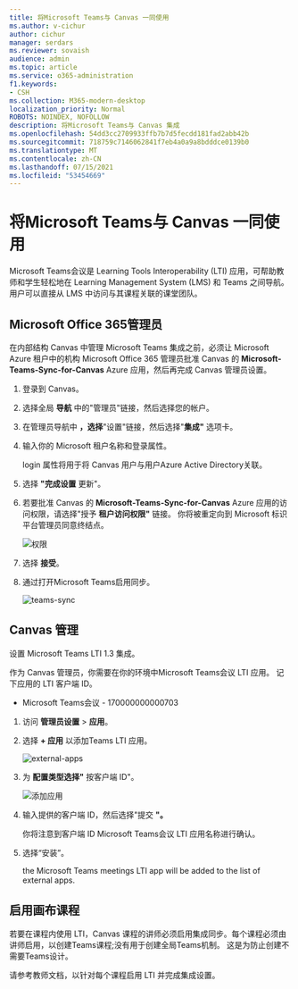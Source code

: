 ```yaml
---
title: 将Microsoft Teams与 Canvas 一同使用
ms.author: v-cichur
author: cichur
manager: serdars
ms.reviewer: sovaish
audience: admin
ms.topic: article
ms.service: o365-administration
f1.keywords:
- CSH
ms.collection: M365-modern-desktop
localization_priority: Normal
ROBOTS: NOINDEX, NOFOLLOW
description: 将Microsoft Teams与 Canvas 集成
ms.openlocfilehash: 54dd3cc2709933ffb7b7d5fecdd181fad2abb42b
ms.sourcegitcommit: 718759c7146062841f7eb4a0a9a8bdddce0139b0
ms.translationtype: MT
ms.contentlocale: zh-CN
ms.lasthandoff: 07/15/2021
ms.locfileid: "53454669"
---
```

# <a name="use-microsoft-teams-meetings-with-canvas"></a>将Microsoft Teams与 Canvas 一同使用

Microsoft Teams会议是 Learning Tools Interoperability (LTI) 应用，可帮助教师和学生轻松地在 Learning Management System (LMS) 和 Teams 之间导航。 用户可以直接从 LMS 中访问与其课程关联的课堂团队。

## <a name="microsoft-office-365-admin"></a>Microsoft Office 365管理员

在内部结构 Canvas 中管理 Microsoft Teams 集成之前，必须让 Microsoft Azure 租户中的机构 Microsoft Office 365 管理员批准 Canvas 的 **Microsoft-Teams-Sync-for-Canvas** Azure 应用，然后再完成 Canvas 管理员设置。

1. 登录到 Canvas。

2. 选择全局 **导航** 中的"管理员"链接，然后选择您的帐户。

3. 在管理员导航中 **，选择**"设置"链接，然后选择"**集成"** 选项卡。

4. 输入你的 Microsoft 租户名称和登录属性。

   login 属性将用于将 Canvas 用户与用户Azure Active Directory关联。

5. 选择 **"完成设置** 更新"。

6. 若要批准 Canvas 的 **Microsoft-Teams-Sync-for-Canvas** Azure 应用的访问权限，请选择"授予 **租户访问权限"** 链接。 你将被重定向到 Microsoft 标识平台管理员同意终结点。

   ![权限](media/permissions.png)

7. 选择 **接受**。

8. 通过打开Microsoft Teams启用同步。

   ![teams-sync](media/teams-sync.png)

## <a name="canvas-admin"></a>Canvas 管理

设置 Microsoft Teams LTI 1.3 集成。

作为 Canvas 管理员，你需要在你的环境中Microsoft Teams会议 LTI 应用。 记下应用的 LTI 客户端 ID。

 - Microsoft Teams会议 - 170000000000703

1. 访问 **管理员设置**  >  **应用**。

2. 选择 **+ 应用** 以添加Teams LTI 应用。

   ![external-apps](media/external-apps.png)

3. 为 **配置类型选择"** 按客户端 ID"。

   ![添加应用](media/add-app.png)

4. 输入提供的客户端 ID，然后选择"提交 **"。**

   你将注意到客户端 ID Microsoft Teams会议 LTI 应用名称进行确认。

5. 选择“安装”。

   the Microsoft Teams meetings LTI app will be added to the list of external apps.
   
## <a name="enable-for-canvas-courses"></a>启用画布课程

若要在课程内使用 LTI，Canvas 课程的讲师必须启用集成同步。每个课程必须由讲师启用，以创建Teams课程;没有用于创建全局Teams机制。 这是为防止创建不需要Teams设计。

请参考教师文档，以[](https://support.microsoft.com/en-us/topic/use-microsoft-teams-classes-in-your-lms-preview-ac6a1e34-32f7-45e6-b83e-094185a1e78a#ID0EBD=Instructure_Canvas)针对每个课程启用 LTI 并完成集成设置。
